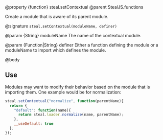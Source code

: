 @property {function} steal.setContextual
@parent StealJS.functions

Create a module that is aware of its parent module.

@signature `steal.setContextual(moduleName, definer)`

@param {String} moduleName The name of the contextual module.

@param {Function|String} definer Either a function defining the module or a moduleName to import which defines the module.

@body

## Use

Modules may want to modify their behavior based on the module that is importing them. One example would be for normalization:

```js
steal.setContextual("normalize", function(parentName){
  return {
    "default": function(name){
      return steal.loader.normalize(name, parentName);
    },
    __useDefault: true
  };
});
```
